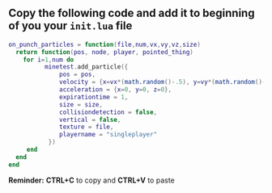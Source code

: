 ## Copy the following code and add it to beginning of you your `init.lua` file

```lua
on_punch_particles = function(file,num,vx,vy,vz,size) 
  return function(pos, node, player, pointed_thing)
    for i=1,num do
		  minetest.add_particle({
			  pos = pos,
			  velocity = {x=vx*(math.random()-.5), y=vy*(math.random()-.5), z=vz*(math.random()-.5)},
			  acceleration = {x=0, y=0, z=0},
			  expirationtime = 1,
			  size = size,
			  collisiondetection = false,
			  vertical = false,
			  texture = file,
			  playername = "singleplayer"
		   })
     end
  end
end
```

**Reminder:**  **CTRL+C** to copy and **CTRL+V** to paste


